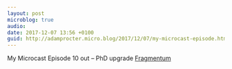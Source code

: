 ```yaml
---
layout: post
microblog: true
audio: 
date: 2017-12-07 13:56 +0100
guid: http://adamprocter.micro.blog/2017/12/07/my-microcast-episode.html
---
```

My Microcast Episode 10 out – PhD upgrade [Fragmentum](http://fragmentum.adamprocter.co.uk/episode-10-phd-upgrade/)
